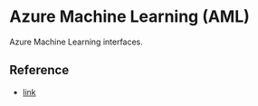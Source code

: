 # Azure Machine Learning (AML)

Azure Machine Learning interfaces.

## Reference

- [link](https://github.com/lostmygithubaccount/azureml)

